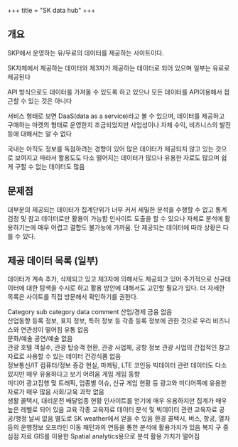+++
title = "SK data hub"
+++

## 개요

SKP에서 운영하는 유/무료의 데이터를 제공하는 사이트이다.


SK자체에서 제공하는 데이터와 제3자가 제공하는 데이터로 되어 있으며 일부는 유료로 제공된다

API 방식으로도 데이터를 가져올 수 있도록 하고 있으나 모든 데이터를 API이용해서 접근할 수 있는 것은 아니다

서비스 형태로 보면 DaaS(data as a service)라고 볼 수 있으며, 데이터를 제공하고 구매하는 마켓의 형태로 운영한지 조금되었지만 사업성이나 자체 수익, 비즈니스의 발전 등에 대해서는 알 수 없다

국내는 아직도 정보를 독점하려는 경향이 있어 많은 데이터가 제공되지 않고 있는 것으로 보여지고 따라서 활용도도 다소 떨어지는 데이터가 많으나 유용한 자료도 많으며 쉽게 구할 수 없는 데이터도 많음

## 문제점

대부분의 제공되는 데이터가 집계단위가 너무 커서 세밀한 분석을 수행할 수 없고 통계 검정 및 참고 데이터로만 활용이 가능함
인사이트 도출을 할 수 있으나 자체로 분석에 활용하기는에 매우 어렵고 결합도 불가능에 가까움. 단 제공되는 데이터에 따라 상황은 다를 수 있다.

## 제공 데이터 목록 (일부)

데이터가 계속 추가, 삭제되고 있고 제3자에 의해서도 제공되고 있어 주기적으로 신규데이터에 대한 탐색을 수시로 하고 활용 방안에 대해서도 고민할 필요가 있다.
더 자세한 목록은 사이트를 직접 방문해서 확인하기를 권한다.

Category	sub category	data	comment
산업/경제	금융	없음	 
 	산업동향	등록 정보, 표지 정보, 특허 정보 등	각종 등록 정보에 관한 것으로 우리 비즈니스와 연관성이 떨어짐
 	유통	없음	 
문화/예술	공연/예술	없음	 
 	관광	호텔 객실수, 관광 탑승객 현환, 관광 사업체, 공항 정보	관광 사업의 간접적인 참고 자료로 사용할 수 있는 데이터
 	건강식품	없음	 
정보통신/IT	컴퓨터/정보	증강 현실, 마케팅, LTE 코인등	빅데이터 관련 데이터도 다소 있지만 매우 유용하다고 보기 어려움
 	게임	게임 동향	 
 	미디어	광고집행 및 트래픽, 업종별 이슈, 신규 게임 현황 등	광고와 미디어쪽에 유용한 자료가 매우 많음
사회/교육	과학	없음	 
 	생활	콜택시, 대리운전 배달업종 현황	인사이트를 얻기에 매우 유용하지만 집계가 매우 높은 레벨로 되어 있음
 	교육	각종 교육자료	데이터 분석 및 빅데이터 관련 교육자료
공공/행정	날씨	없음	별도로 SK weather에서 얻을 수 있음
 	환경	콜택시, 버스, 항공, 열차등의 운행정보	오프라인 이동 패턴과의 연동을 통한 분석에 활용가치가 있음
 	복지	구 중심점 자료	GIS를 이용한 Spatial analytics용으로 분석 활용 가치가 떨어짐
